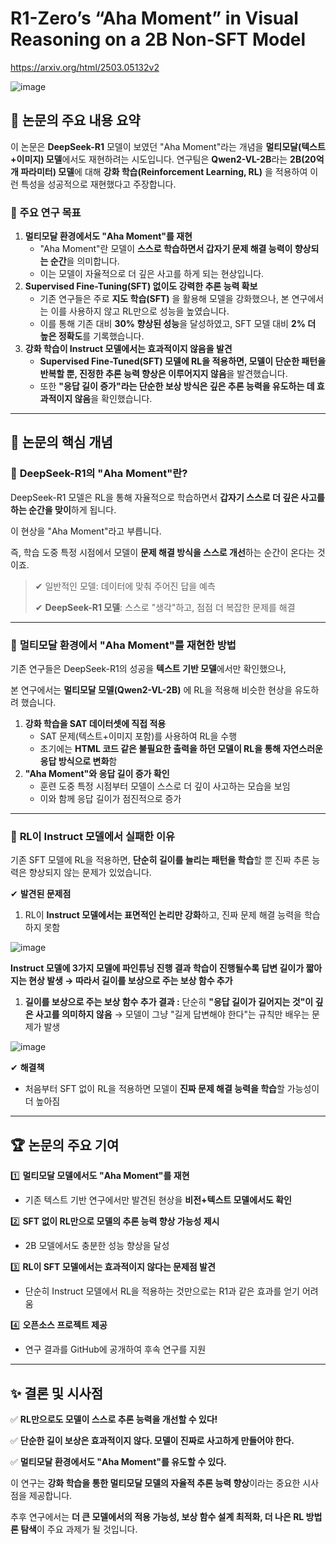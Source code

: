 # R1-Zero’s “Aha Moment” in Visual Reasoning on a 2B Non-SFT Model

https://arxiv.org/html/2503.05132v2

![image](https://github.com/user-attachments/assets/fa04dcf6-bb79-490e-b2a8-7d24bfbf166f)


## 📌 논문의 주요 내용 요약

이 논문은 **DeepSeek-R1** 모델이 보였던 "Aha Moment"라는 개념을 **멀티모달(텍스트+이미지) 모델**에서도 재현하려는 시도입니다. 연구팀은 **Qwen2-VL-2B**라는 **2B(20억 개 파라미터) 모델**에 대해 **강화 학습(Reinforcement Learning, RL)** 을 적용하여 이런 특성을 성공적으로 재현했다고 주장합니다.

### 🎯 주요 연구 목표

1. **멀티모달 환경에서도 "Aha Moment"를 재현**
    - "Aha Moment"란 모델이 **스스로 학습하면서 갑자기 문제 해결 능력이 향상되는 순간**을 의미합니다.
    - 이는 모델이 자율적으로 더 깊은 사고를 하게 되는 현상입니다.
2. **Supervised Fine-Tuning(SFT) 없이도 강력한 추론 능력 확보**
    - 기존 연구들은 주로 **지도 학습(SFT)** 을 활용해 모델을 강화했으나, 본 연구에서는 이를 사용하지 않고 RL만으로 성능을 높였습니다.
    - 이를 통해 기존 대비 **30% 향상된 성능**을 달성하였고, SFT 모델 대비 **2% 더 높은 정확도**를 기록했습니다.
3. **강화 학습이 Instruct 모델에서는 효과적이지 않음을 발견**
    - **Supervised Fine-Tuned(SFT) 모델에 RL을 적용하면, 모델이 단순한 패턴을 반복할 뿐, 진정한 추론 능력 향상은 이루어지지 않음**을 발견했습니다.
    - 또한 **"응답 길이 증가"라는 단순한 보상 방식은 깊은 추론 능력을 유도하는 데 효과적이지 않음**을 확인했습니다.

---

## 🔬 논문의 핵심 개념

### 🔹 **DeepSeek-R1의 "Aha Moment"란?**

DeepSeek-R1 모델은 RL을 통해 자율적으로 학습하면서 **갑자기 스스로 더 깊은 사고를 하는 순간을 맞이**하게 됩니다.

이 현상을 "Aha Moment"라고 부릅니다.

즉, 학습 도중 특정 시점에서 모델이 **문제 해결 방식을 스스로 개선**하는 순간이 온다는 것이죠.

> ✔ 일반적인 모델: 데이터에 맞춰 주어진 답을 예측
> 
> 
> ✔ **DeepSeek-R1 모델**: 스스로 "생각"하고, 점점 더 복잡한 문제를 해결
> 

---

### 🔹 **멀티모달 환경에서 "Aha Moment"를 재현한 방법**

기존 연구들은 DeepSeek-R1의 성공을 **텍스트 기반 모델**에서만 확인했으나,

본 연구에서는 **멀티모달 모델(Qwen2-VL-2B)** 에 RL을 적용해 비슷한 현상을 유도하려 했습니다.

1. **강화 학습을 SAT 데이터셋에 직접 적용**
    - SAT 문제(텍스트+이미지 포함)를 사용하여 RL을 수행
    - 초기에는 **HTML 코드 같은 불필요한 출력을 하던 모델이 RL을 통해 자연스러운 응답 방식으로 변화**함
2. **"Aha Moment"와 응답 길이 증가 확인**
    - 훈련 도중 특정 시점부터 모델이 스스로 더 깊이 사고하는 모습을 보임
    - 이와 함께 응답 길이가 점진적으로 증가

---

### 🔹 **RL이 Instruct 모델에서 실패한 이유**

기존 SFT 모델에 RL을 적용하면, **단순히 길이를 늘리는 패턴을 학습**할 뿐 진짜 추론 능력은 향상되지 않는 문제가 있었습니다.

✔ **발견된 문제점**

1. RL이 **Instruct 모델에서는 표면적인 논리만 강화**하고, 진짜 문제 해결 능력을 학습하지 못함

![image](https://github.com/user-attachments/assets/409399f4-b69f-4b1a-be1e-d7923b42c557)


**Instruct 모델에 3가지 모델에 파인튜닝 진행 결과 학습이 진행될수록 답변 길이가 짧아지는 현상 발생 → 따라서 길이를 보상으로 주는 보상 함수 추가**

1. **길이를 보상으로 주는 보상 함수 추가 결과 :** 단순히 **"응답 길이가 길어지는 것"이 깊은 사고를 의미하지 않음**
→ 모델이 그냥 "길게 답변해야 한다"는 규칙만 배우는 문제가 발생

![image](https://github.com/user-attachments/assets/45b4b58e-46a3-424a-8365-1da52bc2e9b9)


✔ **해결책**

- 처음부터 SFT 없이 RL을 적용하면 모델이 **진짜 문제 해결 능력을 학습**할 가능성이 더 높아짐

---

## 🏆 논문의 주요 기여

1️⃣ **멀티모달 모델에서도 "Aha Moment"를 재현**

- 기존 텍스트 기반 연구에서만 발견된 현상을 **비전+텍스트 모델에서도 확인**

2️⃣ **SFT 없이 RL만으로 모델의 추론 능력 향상 가능성 제시**

- 2B 모델에서도 충분한 성능 향상을 달성

3️⃣ **RL이 SFT 모델에서는 효과적이지 않다는 문제점 발견**

- 단순히 Instruct 모델에서 RL을 적용하는 것만으로는 R1과 같은 효과를 얻기 어려움

4️⃣ **오픈소스 프로젝트 제공**

- 연구 결과를 GitHub에 공개하여 후속 연구를 지원

---

## ✨ 결론 및 시사점

✅ **RL만으로도 모델이 스스로 추론 능력을 개선할 수 있다!**

✅ **단순한 길이 보상은 효과적이지 않다. 모델이 진짜로 사고하게 만들어야 한다.**

✅ **멀티모달 환경에서도 "Aha Moment"를 유도할 수 있다.**

이 연구는 **강화 학습을 통한 멀티모달 모델의 자율적 추론 능력 향상**이라는 중요한 시사점을 제공합니다.

추후 연구에서는 **더 큰 모델에서의 적용 가능성, 보상 함수 설계 최적화, 더 나은 RL 방법론 탐색**이 주요 과제가 될 것입니다.
